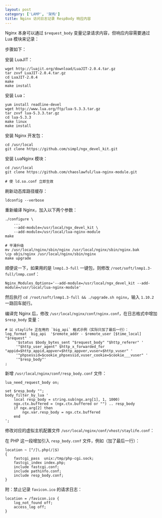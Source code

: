 ```yaml
---
layout: post
category: ['LAMP', '架构']
title: Nginx 访问日志记录 RespBody 响应内容
---
```


Nginx 本身可以通过 `$request_body` 变量记录请求内容，但响应内容需要通过 Lua 模块来记录：

步骤如下：

安装 LuaJIT：

    wget http://luajit.org/download/LuaJIT-2.0.4.tar.gz
    tar zxvf LuaJIT-2.0.4.tar.gz
    cd LuaJIT-2.0.4
    make
    make install

安装 Lua：

    yum install readline-devel
    wget http://www.lua.org/ftp/lua-5.3.3.tar.gz
    tar zxvf lua-5.3.3.tar.gz
    cd lua-5.3.3
    make linux
    make install

安装 Nginx 开发包：

    cd /usr/local
    git clone https://github.com/simpl/ngx_devel_kit.git

安装 LuaNginx 模块：

    cd /usr/local
    git clone https://github.com/chaoslawful/lua-nginx-module.git

    # 使 ld.so.conf 立即生效

刷新动态库路径缓存：

    ldconfig --verbose

重新编译 Nginx，加入以下两个参数：

    ./configure \
        ...
        --add-module=/usr/local/ngx_devel_kit \
        --add-module=/usr/local/lua-nginx-module
    make

    # 平滑升级
    mv /usr/local/nginx/sbin/nginx /usr/local/nginx/sbin/nginx.bak
    \cp objs/nginx /usr/local/nginx/sbin/nginx
    make upgrade

顺便说一下，如果用的是 `lnmp1.3-full` 一键包，则修改 `/root/soft/lnmp1.3-full/lnmp.conf`：

    Nginx_Modules_Options='--add-module=/usr/local/ngx_devel_kit --add-module=/usr/local/lua-nginx-module'

然后执行 `cd /root/soft/lnmp1.3-full && ./upgrade.sh nginx`，输入 `1.10.2` 一路回车就行。

编译完 Nginx 后，修改 `/usr/local/nginx/conf/nginx.conf`，在日志格式中增加 `$resp_body` 变量：

    # 以 staylife 正在用的 `big_api` 格式示例（实际只加了最后一行）：
    log_format  big_api  '$remote_addr - $remote_user [$time_local] "$request" '
         '$status $body_bytes_sent "$request_body" "$http_referer" '
         '"$http_user_agent" $http_x_forwarded_for "appid=$http_appid,appver=$http_appver,vuser=$http_vuser" '
         '"phpsessid=$cookie_phpsessid,vuser_cookie=$cookie___vuser" '
         '"$resp_body"'
    ;

新增 `/usr/local/nginx/conf/resp_body.conf` 文件：

    lua_need_request_body on;

    set $resp_body "";
    body_filter_by_lua '
        local resp_body = string.sub(ngx.arg[1], 1, 1000)
        ngx.ctx.buffered = (ngx.ctx.buffered or "") .. resp_body
        if ngx.arg[2] then
            ngx.var.resp_body = ngx.ctx.buffered
        end
    ';

修改对应的虚拟主机配置文件 `/usr/local/nginx/conf/vhost/staylife.conf`：

在 PHP 这一段增加引入 `resp_body.conf` 文件，例如（加了最后一行）：

    location ~ [^/]\.php(/|$)
    {
        fastcgi_pass  unix:/tmp/php-cgi.sock;
        fastcgi_index index.php;
        include fastcgi.conf;
        include pathinfo.conf;
        include resp_body.conf;
    }

附：禁止记录 `favicon.ico` 的请求日志：

    location = /favicon.ico {
        log_not_found off;
        access_log off;
    }
